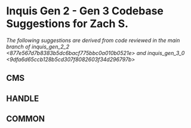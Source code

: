 # Inquis Gen 2 - Gen 3 Codebase Suggestions for Zach S.
*The following suggestions are derived from code reviewed in the main branch of inquis_gen_2_2 <877e567d7b8383b5dc6bacf775bbc0a010b0521e> and inquis_gen_3_0 <9dfa6d65ccb128b5cd307f8082603f34d296797b>*

## CMS

## HANDLE

## COMMON
